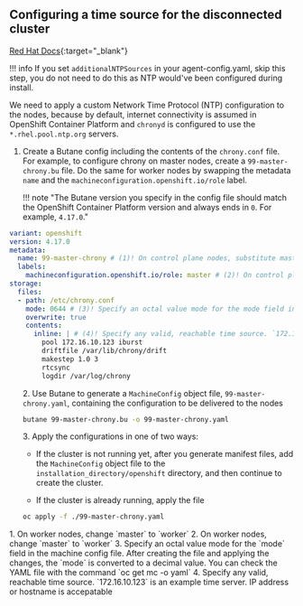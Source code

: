 ## Configuring a time source for the disconnected cluster

[Red Hat Docs](https://docs.redhat.com/en/documentation/openshift_container_platform/4.17/html-single/machine_configuration/index#machine-config-index){:target="_blank"}

!!! info
    If you set `additionalNTPSources` in your agent-config.yaml, skip this step, you do not need to do this as NTP would've been configured during install.

We need to apply a custom Network Time Protocol (NTP) configuration to the nodes, because by default, internet connectivity is assumed in OpenShift Container Platform and `chronyd` is configured to use the `*.rhel.pool.ntp.org` servers.

<div class="annotate" markdown>

1. Create a Butane config including the contents of the `chrony.conf` file. For example, to configure chrony on master nodes, create a `99-master-chrony.bu` file. Do the same for worker nodes by swapping the metadata `name` and the `machineconfiguration.openshift.io/role` label.

    !!! note "The Butane version you specify in the config file should match the OpenShift Container Platform version and always ends in `0`. For example, `4.17.0`."

```yaml
variant: openshift
version: 4.17.0
metadata:
  name: 99-master-chrony # (1)! On control plane nodes, substitute master for worker in both of these locations
  labels:
    machineconfiguration.openshift.io/role: master # (2)! On control plane nodes, substitute master for worker in both of these locations
storage:
  files:
  - path: /etc/chrony.conf
    mode: 0644 # (3)! Specify an octal value mode for the mode field in the machine config file
    overwrite: true
    contents:
      inline: | # (4)! Specify any valid, reachable time source. `172.16.10.123` is an example time server. IP address or hostname is accepatable 
        pool 172.16.10.123 iburst
        driftfile /var/lib/chrony/drift
        makestep 1.0 3
        rtcsync
        logdir /var/log/chrony
```
<ol start=2>
2. Use Butane to generate a <code>MachineConfig</code> object file, <code>99-master-chrony.yaml</code>, containing the configuration to be delivered to the nodes

```bash
butane 99-master-chrony.bu -o 99-master-chrony.yaml
```
</ol>

<ol start=3>
3. Apply the configurations in one of two ways:

<ul><li>
If the cluster is not running yet, after you generate manifest files, add the <code>MachineConfig</code> object file to the <code>installation_directory/openshift</code> directory, and then continue to create the cluster.
</ul></li>

<ul><li>
If the cluster is already running, apply the file
</ul></li>

```bash
oc apply -f ./99-master-chrony.yaml
```

</ol>

</div>
1. On worker nodes, change `master` to `worker`
2. On worker nodes, change `master` to `worker`
3. Specify an octal value mode for the `mode` field in the machine config file. After creating the file and applying the changes, the `mode` is converted to a decimal value. You can check the YAML file with the command `oc get mc <mc-name> -o yaml`
4. Specify any valid, reachable time source. `172.16.10.123` is an example time server. IP address or hostname is accepatable 

